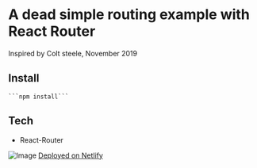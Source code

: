 # A dead simple routing example with React Router
Inspired by Colt steele, November 2019

## Install
	```npm install```
	
## Tech
- React-Router

![Image](https://i.imgur.com/22K82s1.jpg)
[Deployed on Netlify](https://amazing-shirley-3afdf2.netlify.com/)